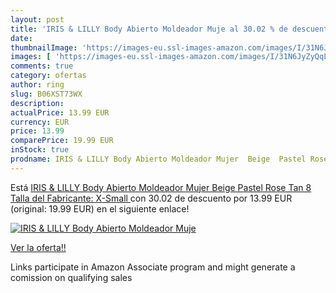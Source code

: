 ```yaml
---
layout: post
title: 'IRIS & LILLY Body Abierto Moldeador Muje al 30.02 % de descuento'
date: 
thumbnailImage: 'https://images-eu.ssl-images-amazon.com/images/I/31N6JyZyQqL._SL200_.jpg'
images: [ 'https://images-eu.ssl-images-amazon.com/images/I/31N6JyZyQqL._SL200_.jpg' ]
comments: true
category: ofertas
author: ring
slug: B06XST73WX
description:
actualPrice: 13.99 EUR
currency: EUR
price: 13.99
comparePrice: 19.99 EUR
inStock: true
prodname: IRIS & LILLY Body Abierto Moldeador Mujer  Beige  Pastel Rose Tan   8  Talla del Fabricante: X-Small 
---
```


Está [IRIS & LILLY Body Abierto Moldeador Mujer  Beige  Pastel Rose Tan   8  Talla del Fabricante: X-Small ](https://www.amazon.es/dp/B06XST73WX/?tag=tolees-21) con 30.02 de descuento por 13.99 EUR (original: 19.99 EUR) en el siguiente enlace!

[![IRIS & LILLY Body Abierto Moldeador Muje](https://images-eu.ssl-images-amazon.com/images/I/31N6JyZyQqL._SL200_.jpg)](https://www.amazon.es/dp/B06XST73WX/?tag=tolees-21)

[Ver la oferta!!](https://www.amazon.es/dp/B06XST73WX/?tag=tolees-21)

Links participate in Amazon Associate program and might generate a comission on qualifying sales


